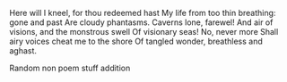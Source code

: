 Here will I kneel, for thou redeemed hast
My life from too thin breathing: gone and past
Are cloudy phantasms. Caverns lone, farewel!
And air of visions, and the monstrous swell
Of visionary seas! No, never more
Shall airy voices cheat me to the shore
Of tangled wonder, breathless and aghast.

Random non poem stuff addition